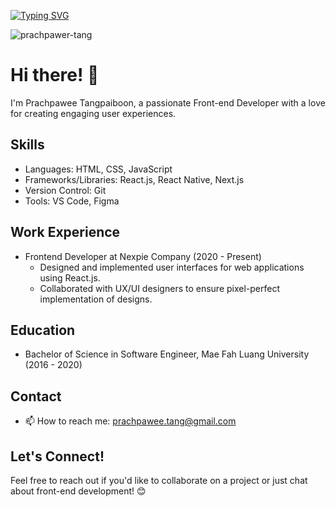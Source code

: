 <a href="https://git.io/typing-svg"><img src="https://readme-typing-svg.herokuapp.com?font=Source+Code+Pro&pause=1000&vCenter=true&width=435&lines=Hi+%F0%9F%91%8B;My+name+is+Prachpawee+Tangpaiboon;I'm+a+Frontend+Developer" alt="Typing SVG" /></a>

<p align="left"> <img src="https://komarev.com/ghpvc/?username=prachpawer-tang&label=Profile%20views&color=0e75b6&style=flat" alt="prachpawer-tang" /> </p>

# Hi there! 👋

I'm Prachpawee Tangpaiboon, a passionate Front-end Developer with a love for creating engaging user experiences.

## Skills
- Languages: HTML, CSS, JavaScript
- Frameworks/Libraries: React.js, React Native, Next.js
- Version Control: Git
- Tools: VS Code, Figma

<!-- ## Projects
### Project 1: AwesomeWebsite
Description: A responsive website built with React.js showcasing my portfolio and blog posts.
[GitHub Repository](link-to-repo) | [Live Demo](link-to-demo)

### Project 2: CoolApp
Description: A mobile app developed with React Native for managing tasks on-the-go.
[GitHub Repository](link-to-repo) | [Live Demo](link-to-demo)
-->

## Work Experience
- Frontend Developer at Nexpie Company (2020 - Present)
  - Designed and implemented user interfaces for web applications using React.js.
  - Collaborated with UX/UI designers to ensure pixel-perfect implementation of designs.

## Education
- Bachelor of Science in Software Engineer, Mae Fah Luang University (2016 - 2020)

## Contact
- 📫 How to reach me: prachpawee.tang@gmail.com

## Let's Connect!
Feel free to reach out if you'd like to collaborate on a project or just chat about front-end development! 😊
